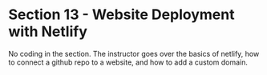 # Section 13 - Website Deployment with Netlify

No coding in the section. The instructor goes over the basics of netlify, how to connect a github repo to a website, and how to add a custom domain.
